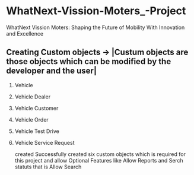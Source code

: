 # WhatNext-Vission-Moters_-Project
WhatNext Vission Moters: Shaping the Future of Mobility With Innovation and Excellence

## Creating Custom objects -> |Custum objects are those objects which can be modified by the developer and the user|
1. Vehicle
2. Vehicle Dealer
3. Vehicle Customer
4. Vehicle Order
5. Vehicle Test Drive
6. Vehicle Service Request

   created Successfully created  six custom objects which is required for this project and allow  Optional Features like
Allow Reports and Serch statuts that is Allow Search
